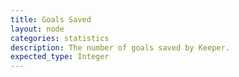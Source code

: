 ```yaml
---
title: Goals Saved
layout: node
categories: statistics
description: The number of goals saved by Keeper.
expected_type: Integer
---
```

